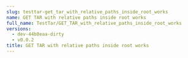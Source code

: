 ```yaml
---
slug: testtar-get_tar_with_relative_paths_inside_root_works
name: GET TAR with relative paths inside root works
full_name: TestTar/GET_TAR_with_relative_paths_inside_root_works
versions:
  - dev-44b0eaa-dirty
  - v0.0.2
title: GET TAR with relative paths inside root works
---
```


